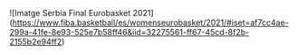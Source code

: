 ![Imatge Serbia Final Eurobasket 2021] (https://www.fiba.basketball/es/womenseurobasket/2021/#iset=af7cc4ae-299a-41fe-8e93-525e7b58ff46&iid=32275561-ff67-45cd-8f2b-2155b2e94ff2)

